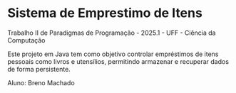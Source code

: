 # Sistema de Emprestimo de Itens

Trabalho II de Paradigmas de Programação - 2025.1 - UFF - Ciência da Computação

Este projeto em Java tem como objetivo controlar empréstimos de itens pessoais como livros e utensílios, permitindo armazenar e recuperar dados de forma persistente.

Aluno: Breno Machado

